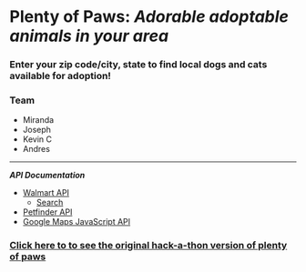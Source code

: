 
# **Plenty of Paws**: *Adorable adoptable animals in your area*
### Enter your zip code/city, state to find local dogs and cats available for adoption!


### Team 
  - Miranda
  - Joseph
  - Kevin C
  - Andres

***
***API Documentation***
* [Walmart API](https://developer.walmartlabs.com/docs)
    * [Search](https://developer.walmartlabs.com/docs/read/Search_API)
* [Petfinder API](https://www.petfinder.com/developers/api-docs)
* [Google Maps JavaScript API](https://developers.google.com/maps/documentation/javascript/)

### [Click here to to see the original hack-a-thon version of plenty of paws](https://github.com/Kchalmers/C2.17_hackathon) 

